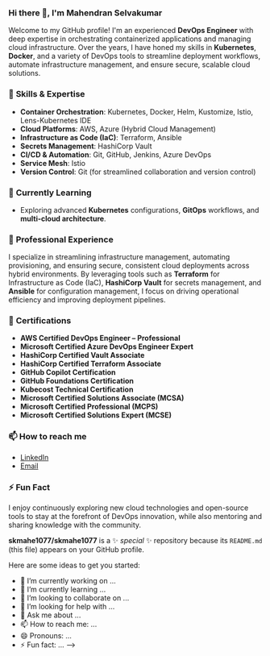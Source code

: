 
### Hi there 👋, I'm Mahendran Selvakumar

Welcome to my GitHub profile! I'm an experienced **DevOps Engineer** with deep expertise in orchestrating containerized applications and managing cloud infrastructure. Over the years, I have honed my skills in **Kubernetes**, **Docker**, and a variety of DevOps tools to streamline deployment workflows, automate infrastructure management, and ensure secure, scalable cloud solutions.

### 🔧 **Skills & Expertise**
- **Container Orchestration**: Kubernetes, Docker, Helm, Kustomize, Istio, Lens-Kubernetes IDE
- **Cloud Platforms**: AWS, Azure (Hybrid Cloud Management)
- **Infrastructure as Code (IaC)**: Terraform, Ansible
- **Secrets Management**: HashiCorp Vault
- **CI/CD & Automation**: Git, GitHub, Jenkins, Azure DevOps
- **Service Mesh**: Istio
- **Version Control**: Git (for streamlined collaboration and version control)

### 🌱 **Currently Learning**
- Exploring advanced **Kubernetes** configurations, **GitOps** workflows, and **multi-cloud architecture**.
  
### 💼 **Professional Experience**
I specialize in streamlining infrastructure management, automating provisioning, and ensuring secure, consistent cloud deployments across hybrid environments. By leveraging tools such as **Terraform** for Infrastructure as Code (IaC), **HashiCorp Vault** for secrets management, and **Ansible** for configuration management, I focus on driving operational efficiency and improving deployment pipelines.

### 📜 **Certifications**
- **AWS Certified DevOps Engineer – Professional**
- **Microsoft Certified Azure DevOps Engineer Expert**
- **HashiCorp Certified Vault Associate**
- **HashiCorp Certified Terraform Associate**
- **GitHub Copilot Certification**
- **GitHub Foundations Certification**
- **Kubecost Technical Certification**
- **Microsoft Certified Solutions Associate (MCSA)**
- **Microsoft Certified Professional (MCPS)**
- **Microsoft Certified Solutions Expert (MCSE)**

### 📫 **How to reach me**
- [LinkedIn](https://www.linkedin.com/in/mahendran-selvakumar-36444a77/)
- [Email](mailto:skmahe1077@gmail.com)

### ⚡ **Fun Fact**
I enjoy continuously exploring new cloud technologies and open-source tools to stay at the forefront of DevOps innovation, while also mentoring and sharing knowledge with the community.


**skmahe1077/skmahe1077** is a ✨ _special_ ✨ repository because its `README.md` (this file) appears on your GitHub profile.

Here are some ideas to get you started:

- 🔭 I’m currently working on ...
- 🌱 I’m currently learning ...
- 👯 I’m looking to collaborate on ...
- 🤔 I’m looking for help with ...
- 💬 Ask me about ...
- 📫 How to reach me: ...
- 😄 Pronouns: ...
- ⚡ Fun fact: ...
-->
